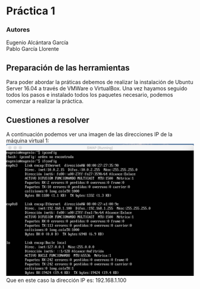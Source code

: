 # Práctica 1
### Autores
Eugenio Alcántara García  
Pablo García Llorente

## Preparación de las herramientas
Para poder abordar la práticas debemos de realizar la instalación de Ubuntu Server 16.04 a través de VMWare o VirtualBox. Una vez hayamos seguido todos los pasos e instalado todos los paquetes necesario, podemos comenzar a realizar la práctica.  

## Cuestiones a resolver
A continuación podemos ver una imagen de las direcciones IP de la máquina virtual 1:
![Dirección IP máquina virtual 1](imagen_1.png)
Que en este caso la dirección IP es: 192.168.1.100
